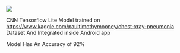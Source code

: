 ![](https://user-images.githubusercontent.com/77577353/185475647-d14bd5fe-3458-4066-a244-1e57cfcbbd50.gif)

CNN Tensorflow Lite Model trained on https://www.kaggle.com/paultimothymooney/chest-xray-pneumonia Dataset And Integrated inside Android app

Model Has An Accuracy of 92%
